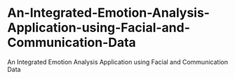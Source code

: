# An-Integrated-Emotion-Analysis-Application-using-Facial-and-Communication-Data
An Integrated Emotion Analysis Application using Facial and Communication Data
